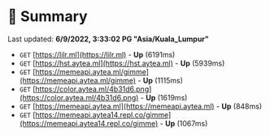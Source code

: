 # 📖 Summary
Last updated: **6/9/2022, 3:33:02 PG "Asia/Kuala_Lumpur"**

- `GET` [https://lilr.ml](https://lilr.ml) - **Up** (6191ms)
- `GET` [https://hst.aytea.ml](https://hst.aytea.ml) - **Up** (5939ms)
- `GET` [https://memeapi.aytea.ml/gimme](https://memeapi.aytea.ml/gimme) - **Up** (1115ms)
- `GET` [https://color.aytea.ml/4b31d6.png](https://color.aytea.ml/4b31d6.png) - **Up** (1619ms)
- `GET` [https://memeapi.aytea.ml](https://memeapi.aytea.ml) - **Up** (848ms)
- `GET` [https://memeapi.aytea14.repl.co/gimme](https://memeapi.aytea14.repl.co/gimme) - **Up** (1067ms)
